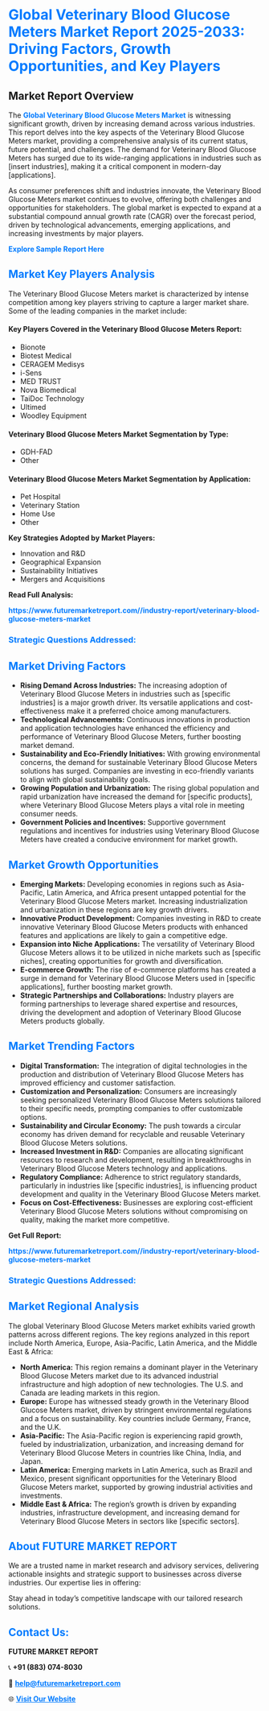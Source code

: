 <h1 style="color: #007BFF;">Global Veterinary Blood Glucose Meters Market Report 2025-2033: Driving Factors, Growth Opportunities, and Key Players</h1>

<section id="overview">
<h2>Market Report Overview</h2>
<p>The <a href="https://www.futuremarketreport.com//industry-report/veterinary-blood-glucose-meters-market" style="color: #007BFF; text-decoration: none;"><strong>Global Veterinary Blood Glucose Meters Market</strong></a> is witnessing significant growth, driven by increasing demand across various industries. This report delves into the key aspects of the Veterinary Blood Glucose Meters market, providing a comprehensive analysis of its current status, future potential, and challenges. The demand for Veterinary Blood Glucose Meters has surged due to its wide-ranging applications in industries such as [insert industries], making it a critical component in modern-day [applications].</p>
<p>As consumer preferences shift and industries innovate, the Veterinary Blood Glucose Meters market continues to evolve, offering both challenges and opportunities for stakeholders. The global market is expected to expand at a substantial compound annual growth rate (CAGR) over the forecast period, driven by technological advancements, emerging applications, and increasing investments by major players.</p>
</section>

<section id="overview">
<p><a href="https://www.futuremarketreport.com//request-sample/reportId=48564" style="color: #007BFF; text-decoration: none;"><strong>Explore Sample Report Here</strong></a></p>
</section>

<section id="key-players">
<h2 style="color: #007BFF;">Market Key Players Analysis</h2>
<p>The Veterinary Blood Glucose Meters market is characterized by intense competition among key players striving to capture a larger market share. Some of the leading companies in the market include:</p>
<h4>Key Players Covered in the Veterinary Blood Glucose Meters Report:</h4>
<ul><li>Bionote</li><li>Biotest Medical</li><li>CERAGEM Medisys</li><li>i-Sens</li><li>MED TRUST</li><li>Nova Biomedical</li><li>TaiDoc Technology</li><li>Ultimed</li><li>Woodley Equipment</li></ul>
<h4>Veterinary Blood Glucose Meters Market Segmentation by Type:</h4>
<ul><li>GDH-FAD</li><li>Other</li></ul>

<h4>Veterinary Blood Glucose Meters Market Segmentation by Application:</h4>
<ul><li>Pet Hospital</li><li>Veterinary Station</li><li>Home Use</li><li>Other</li></ul>
<p><strong>Key Strategies Adopted by Market Players:</strong></p>
<ul>
<li>Innovation and R&D</li>
<li>Geographical Expansion</li>
<li>Sustainability Initiatives</li>
<li>Mergers and Acquisitions</li>
</ul>
</section>

<section>
<p><strong>Read Full Analysis: </strong></p><a href="https://www.futuremarketreport.com//industry-report/veterinary-blood-glucose-meters-market" style="color: #007BFF; text-decoration: none;"><strong>https://www.futuremarketreport.com//industry-report/veterinary-blood-glucose-meters-market</strong></a>
<h3 style="color: #007BFF;">Strategic Questions Addressed:</h3>
</section>

<section id="driving-factors">
<h2 style="color: #007BFF;">Market Driving Factors</h2>
<ul>
<li><strong>Rising Demand Across Industries:</strong> The increasing adoption of Veterinary Blood Glucose Meters in industries such as [specific industries] is a major growth driver. Its versatile applications and cost-effectiveness make it a preferred choice among manufacturers.</li>
<li><strong>Technological Advancements:</strong> Continuous innovations in production and application technologies have enhanced the efficiency and performance of Veterinary Blood Glucose Meters, further boosting market demand.</li>
<li><strong>Sustainability and Eco-Friendly Initiatives:</strong> With growing environmental concerns, the demand for sustainable Veterinary Blood Glucose Meters solutions has surged. Companies are investing in eco-friendly variants to align with global sustainability goals.</li>
<li><strong>Growing Population and Urbanization:</strong> The rising global population and rapid urbanization have increased the demand for [specific products], where Veterinary Blood Glucose Meters plays a vital role in meeting consumer needs.</li>
<li><strong>Government Policies and Incentives:</strong> Supportive government regulations and incentives for industries using Veterinary Blood Glucose Meters have created a conducive environment for market growth.</li>
</ul>
</section>

<section id="growth-opportunities">
<h2 style="color: #007BFF;">Market Growth Opportunities</h2>
<ul>
<li><strong>Emerging Markets:</strong> Developing economies in regions such as Asia-Pacific, Latin America, and Africa present untapped potential for the Veterinary Blood Glucose Meters market. Increasing industrialization and urbanization in these regions are key growth drivers.</li>
<li><strong>Innovative Product Development:</strong> Companies investing in R&D to create innovative Veterinary Blood Glucose Meters products with enhanced features and applications are likely to gain a competitive edge.</li>
<li><strong>Expansion into Niche Applications:</strong> The versatility of Veterinary Blood Glucose Meters allows it to be utilized in niche markets such as [specific niches], creating opportunities for growth and diversification.</li>
<li><strong>E-commerce Growth:</strong> The rise of e-commerce platforms has created a surge in demand for Veterinary Blood Glucose Meters used in [specific applications], further boosting market growth.</li>
<li><strong>Strategic Partnerships and Collaborations:</strong> Industry players are forming partnerships to leverage shared expertise and resources, driving the development and adoption of Veterinary Blood Glucose Meters products globally.</li>
</ul>
</section>

<section id="trending-factors">
<h2 style="color: #007BFF;">Market Trending Factors</h2>
<ul>
<li><strong>Digital Transformation:</strong> The integration of digital technologies in the production and distribution of Veterinary Blood Glucose Meters has improved efficiency and customer satisfaction.</li>
<li><strong>Customization and Personalization:</strong> Consumers are increasingly seeking personalized Veterinary Blood Glucose Meters solutions tailored to their specific needs, prompting companies to offer customizable options.</li>
<li><strong>Sustainability and Circular Economy:</strong> The push towards a circular economy has driven demand for recyclable and reusable Veterinary Blood Glucose Meters solutions.</li>
<li><strong>Increased Investment in R&D:</strong> Companies are allocating significant resources to research and development, resulting in breakthroughs in Veterinary Blood Glucose Meters technology and applications.</li>
<li><strong>Regulatory Compliance:</strong> Adherence to strict regulatory standards, particularly in industries like [specific industries], is influencing product development and quality in the Veterinary Blood Glucose Meters market.</li>
<li><strong>Focus on Cost-Effectiveness:</strong> Businesses are exploring cost-efficient Veterinary Blood Glucose Meters solutions without compromising on quality, making the market more competitive.</li>
</ul>
</section>

<section>
<p><strong>Get Full Report: </strong></p><a href="https://www.futuremarketreport.com//industry-report/veterinary-blood-glucose-meters-market" style="color: #007BFF; text-decoration: none;"><strong>https://www.futuremarketreport.com//industry-report/veterinary-blood-glucose-meters-market</strong></a>
<h3 style="color: #007BFF;">Strategic Questions Addressed:</h3>
</section>


<section id="regional-analysis">
<h2 style="color: #007BFF;">Market Regional Analysis</h2>
<p>The global Veterinary Blood Glucose Meters market exhibits varied growth patterns across different regions. The key regions analyzed in this report include North America, Europe, Asia-Pacific, Latin America, and the Middle East & Africa:</p>
<ul>
<li><strong>North America:</strong> This region remains a dominant player in the Veterinary Blood Glucose Meters market due to its advanced industrial infrastructure and high adoption of new technologies. The U.S. and Canada are leading markets in this region.</li>
<li><strong>Europe:</strong> Europe has witnessed steady growth in the Veterinary Blood Glucose Meters market, driven by stringent environmental regulations and a focus on sustainability. Key countries include Germany, France, and the U.K.</li>
<li><strong>Asia-Pacific:</strong> The Asia-Pacific region is experiencing rapid growth, fueled by industrialization, urbanization, and increasing demand for Veterinary Blood Glucose Meters in countries like China, India, and Japan.</li>
<li><strong>Latin America:</strong> Emerging markets in Latin America, such as Brazil and Mexico, present significant opportunities for the Veterinary Blood Glucose Meters market, supported by growing industrial activities and investments.</li>
<li><strong>Middle East & Africa:</strong> The region’s growth is driven by expanding industries, infrastructure development, and increasing demand for Veterinary Blood Glucose Meters in sectors like [specific sectors].</li>
</ul>
</section>

<footer>
<h2 style="color: #007BFF;">About FUTURE MARKET REPORT</h2>
<p>We are a trusted name in market research and advisory services, delivering actionable insights and strategic support to businesses across diverse industries. Our expertise lies in offering:</p>

<p>Stay ahead in today’s competitive landscape with our tailored research solutions.</p>

<h2 style="color: #007BFF;">Contact Us:</h2>
<p><strong>FUTURE MARKET REPORT</strong></p>
<p>📞 <strong>+91 (883) 074-8030</strong></p>
<p>📧 <strong><a href="mailto:help@futuremarketreport.com" style="color: #007BFF;">help@futuremarketreport.com</a></strong></p>
<p>🌐 <strong><a href="https://www.futuremarketreport.com/" style="color: #007BFF;">Visit Our Website</a></strong></p>
</footer>